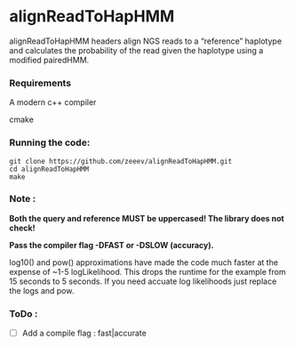 # alignReadToHapHMM

alignReadToHapHMM headers align NGS reads to a “reference” haplotype and calculates the probability of the read given the haplotype using a modified pairedHMM.

### Requirements
A modern c++ compiler

cmake

### Running the code:
```
git clone https://github.com/zeeev/alignReadToHapHMM.git
cd alignReadToHapHMM
make

```

### Note :

__Both the query and reference MUST be uppercased!  The library does not check!__

__Pass the compiler flag -DFAST or -DSLOW (accuracy).__

log10() and pow() approximations have made the code much faster at the expense of ~1-5 logLikelihood.  This drops the runtime for the example from 15 seconds to 5 seconds.  If you need accuate log likelihoods just replace the logs and pow. 


### ToDo :
- [ ] Add a compile flag : fast|accurate
